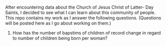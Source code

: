 After encountering data about the Church of Jesus Christ of Latter- Day Saints, I decided to see what I can learn about this community of people. This repo contains my work as I answer the following questions. (Questions will be posted here as I go about working on them.)

  1. How has the number of bapstims of children of record change in regard to number of children being born per woman?
